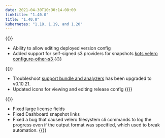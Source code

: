 ```yaml
---
date: 2021-04-30T10:30:14-08:00
linktitle: "1.40.0"
title: "1.40.0"
kubernetes: "1.18, 1.19, and 1.20"
---
```

{{<features>}}
* Ability to allow editing deployed version config
* Added support for self-signed s3 providers for snapshots [kots velero configure-other-s3 ](/kots-cli/velero/)
{{</features>}}

{{<changes>}}
* Troubleshoot [support bundle and analyzers](/kotsadm/troubleshooting/support-bundle/) has been upgraded to v0.10.21.
* Updated icons for viewing and editing release config
{{</changes>}}

{{<fixes>}}
* Fixed large license fields
* Fixed Dashboard snapshot links
* Fixed a bug that caused velero filesystem cli commands to log the progress even if the output format was specified, which used to break automation.
{{</fixes>}}
